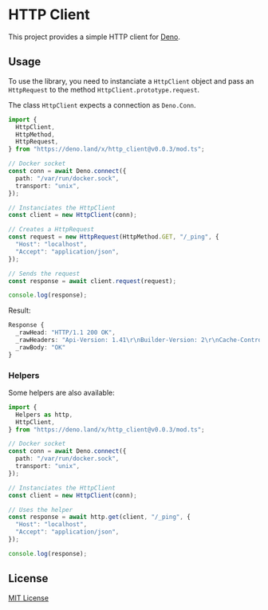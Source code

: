# HTTP Client

This project provides a simple HTTP client for [Deno](https://deno.land/).

## Usage

To use the library, you need to instanciate a `HttpClient` object and pass an `HttpRequest` to the method `HttpClient.prototype.request`.

The class `HttpClient` expects a connection as `Deno.Conn`.

```typescript
import {
  HttpClient,
  HttpMethod,
  HttpRequest,
} from "https://deno.land/x/http_client@v0.0.3/mod.ts";

// Docker socket
const conn = await Deno.connect({
  path: "/var/run/docker.sock",
  transport: "unix",
});

// Instanciates the HttpClient
const client = new HttpClient(conn);

// Creates a HttpRequest
const request = new HttpRequest(HttpMethod.GET, "/_ping", {
  "Host": "localhost",
  "Accept": "application/json",
});

// Sends the request
const response = await client.request(request);

console.log(response);

```

Result:

```typescript
Response {
  _rawHead: "HTTP/1.1 200 OK",
  _rawHeaders: "Api-Version: 1.41\r\nBuilder-Version: 2\r\nCache-Control: no-cache, no-store, must-revalidate\r\nContent-T...",
  _rawBody: "OK"
}
```

### Helpers

Some helpers are also available:

```typescript
import {
  Helpers as http,
  HttpClient,
} from "https://deno.land/x/http_client@v0.0.3/mod.ts";

// Docker socket
const conn = await Deno.connect({
  path: "/var/run/docker.sock",
  transport: "unix",
});

// Instanciates the HttpClient
const client = new HttpClient(conn);

// Uses the helper
const response = await http.get(client, "/_ping", {
  "Host": "localhost",
  "Accept": "application/json",
});

console.log(response);
```

## License

[MIT License](LICENSE)
